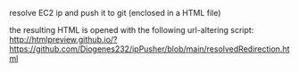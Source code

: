 resolve EC2 ip and push it to git (enclosed in a HTML file)

the resulting HTML is opened with the following url-altering script: http://htmlpreview.github.io/?https://github.com/Diogenes232/ipPusher/blob/main/resolvedRedirection.html
